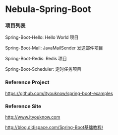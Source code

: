# Nebula-Spring-Boot
### 项目列表
Spring-Boot-Hello: Hello World 项目

Spring-Boot-Mail: JavaMailSender 发送邮件项目

Spring-Boot-Redis: Redis 项目

Spring-Boot-Scheduler: 定时任务项目

### Reference Project
https://github.com/ityouknow/spring-boot-examples

### Reference Site
http://www.ityouknow.com

http://blog.didispace.com/Spring-Boot基础教程/